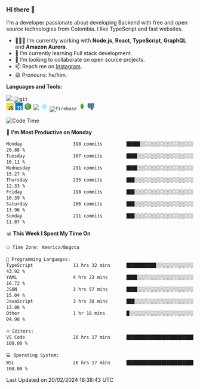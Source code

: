 ### Hi there 👋

I'm a developer passionate about developing Backend with free and open source technologies from Colombia. I like TypeScript and fast websites.

- 👨🏽‍💻 I'm currently working with **Node.js**, **React**, **TypeScript**, **GraphQL** and **Amazon Aurora**.
- 🌱 I’m currently learning Full stack development.
- 🚀 I’m looking to collaborate on open source projects.
- 📫   Reach me on [Instagram](https://instagram.com/nexckycort).
- 😄  Pronouns: he/him.

**Languages and Tools:**  

<code><img height="20"  src="https://upload.wikimedia.org/wikipedia/commons/2/2d/Visual_Studio_Code_1.18_icon.svg"></code>
<code><img src="https://www.vectorlogo.zone/logos/git-scm/git-scm-icon.svg" alt="git" height="20"/> </code>
<code><img height="20" src="https://raw.githubusercontent.com/github/explore/80688e429a7d4ef2fca1e82350fe8e3517d3494d/topics/javascript/javascript.png"></code>
<code><img height="20" src="https://raw.githubusercontent.com/github/explore/80688e429a7d4ef2fca1e82350fe8e3517d3494d/topics/typescript/typescript.png"></code>
<code><img height="20" src="https://raw.githubusercontent.com/github/explore/80688e429a7d4ef2fca1e82350fe8e3517d3494d/topics/nodejs/nodejs.png"></code>
<code><img height="20" src="https://deno.land/logo.svg"></code>
<code><img height="20" src="https://raw.githubusercontent.com/github/explore/80688e429a7d4ef2fca1e82350fe8e3517d3494d/topics/react/react.png"></code>
<code><img src="https://www.vectorlogo.zone/logos/firebase/firebase-icon.svg" alt="firebase"  height="20"/></code>
<code><img src="https://raw.githubusercontent.com/devicons/devicon/master/icons/mongodb/mongodb-original.svg"  height="20"/></code>
<code><img src="https://raw.githubusercontent.com/devicons/devicon/master/icons/postgresql/postgresql-original.svg" height="20"/></code>

<!--START_SECTION:waka-->
![Code Time](http://img.shields.io/badge/Code%20Time-3%2C907%20hrs%2018%20mins-blue)

📅 **I'm Most Productive on Monday** 

```text
Monday                   398 commits         █████░░░░░░░░░░░░░░░░░░░░   20.88 % 
Tuesday                  307 commits         ████░░░░░░░░░░░░░░░░░░░░░   16.11 % 
Wednesday                291 commits         ████░░░░░░░░░░░░░░░░░░░░░   15.27 % 
Thursday                 235 commits         ███░░░░░░░░░░░░░░░░░░░░░░   12.33 % 
Friday                   198 commits         ███░░░░░░░░░░░░░░░░░░░░░░   10.39 % 
Saturday                 266 commits         ███░░░░░░░░░░░░░░░░░░░░░░   13.96 % 
Sunday                   211 commits         ███░░░░░░░░░░░░░░░░░░░░░░   11.07 % 
```


📊 **This Week I Spent My Time On** 

```text
🕑︎ Time Zone: America/Bogota

💬 Programming Languages: 
TypeScript               11 hrs 32 mins      ███████████░░░░░░░░░░░░░░   43.92 % 
YAML                     4 hrs 23 mins       ████░░░░░░░░░░░░░░░░░░░░░   16.72 % 
JSON                     3 hrs 57 mins       ████░░░░░░░░░░░░░░░░░░░░░   15.04 % 
JavaScript               3 hrs 38 mins       ███░░░░░░░░░░░░░░░░░░░░░░   13.86 % 
Other                    1 hr 18 mins        █░░░░░░░░░░░░░░░░░░░░░░░░   04.98 % 

🔥 Editors: 
VS Code                  26 hrs 17 mins      █████████████████████████   100.00 % 

💻 Operating System: 
WSL                      26 hrs 17 mins      █████████████████████████   100.00 % 
```


 Last Updated on 20/02/2024 18:38:43 UTC
<!--END_SECTION:waka-->
